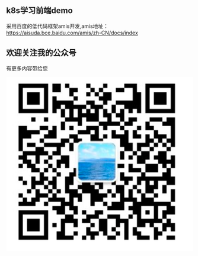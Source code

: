 ## k8s学习前端demo
采用百度的低代码框架amis开发,amis地址：https://aisuda.bce.baidu.com/amis/zh-CN/docs/index
## 欢迎关注我的公众号
有更多内容带给您

![img_1.png](img_1.png)
